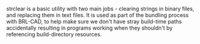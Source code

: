 strclear is a basic utility with two main jobs - clearing strings in binary
files, and replacing them in text files.  It is used as part of the bundling
process with BRL-CAD, to help make sure we don't have stray build-time paths
accidentally resulting in programs working when they shouldn't by referencing
build-directory resources.

